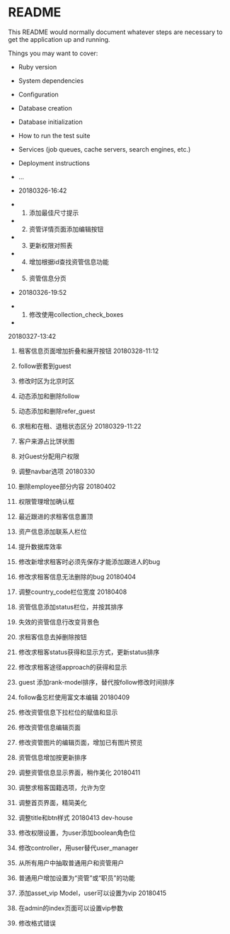 # README

This README would normally document whatever steps are necessary to get the
application up and running.

Things you may want to cover:

* Ruby version

* System dependencies

* Configuration

* Database creation

* Database initialization

* How to run the test suite

* Services (job queues, cache servers, search engines, etc.)

* Deployment instructions

* ...
* 20180326-16:42
* 1. 添加最佳尺寸提示
* 2. 资管详情页面添加编辑按钮
* 3. 更新权限对照表
* 4. 增加根据id查找资管信息功能
* 5. 资管信息分页
* 20180326-19:52
* 1. 修改使用collection_check_boxes
*
20180327-13:42

1. 租客信息页面增加折叠和展开按钮
20180328-11:12
1. follow嵌套到guest
2. 修改时区为北京时区
3. 动态添加和删除follow
4. 动态添加和删除refer_guest
5. 求租和在租、退租状态区分
20180329-11:22

1. 客户来源占比饼状图
2. 对Guest分配用户权限
3. 调整navbar选项
20180330

1. 删除employee部分内容
20180402

1. 权限管理增加确认框
2. 最近跟进的求租客信息置顶
3. 资产信息添加联系人栏位
4. 提升数据库效率
5. 修改新增求租客时必须先保存才能添加跟进人的bug
6. 修改求租客信息无法删除的bug
20180404
1. 调整country_code栏位宽度
20180408
1. 资管信息添加status栏位，并按其排序
2. 失效的资管信息行改变背景色
3. 求租客信息去掉删除按钮
4. 修改求租客status获得和显示方式，更新status排序
5. 修改求租客途径approach的获得和显示
6. guest 添加rank-model排序，替代按follow修改时间排序
7. follow备忘栏使用富文本编辑
20180409
1. 修改资管信息下拉栏位的赋值和显示
2. 修改资管信息编辑页面
3. 修改资管图片的编辑页面，增加已有图片预览
4. 资管信息增加按更新排序
5. 调整资管信息显示界面，稍作美化
20180411
1. 调整求租客国籍选项，允许为空
2. 调整首页界面，精简美化
3. 调整title和btn样式
20180413 dev-house
1. 修改权限设置，为user添加boolean角色位
2. 修改controller，用user替代user_manager
3. 从所有用户中抽取普通用户和资管用户
4. 普通用户增加设置为“资管”或“职员”的功能
5. 添加asset_vip Model，user可以设置为vip
20180415
1. 在admin的index页面可以设置vip参数
2. 修改格式错误
